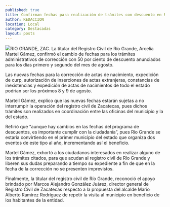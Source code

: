 ```yaml
---
published: true
title: Confirman fechas para realización de trámites con descuento en Río Grande
author: REDACCION
location: Local
category: Destacadas
layout: posts
---
```


![](http://i.imgur.com/p4e7Qezm.jpg)RIO GRANDE, ZAC. La titular del Registro Civil de Río Grande, Arcelia Martel Gámez, confirmó el cambio de fechas para los trámites administrativos de corrección con 50 por ciento de descuento anunciados para los días primero y segundo del mes de agosto.

Las nuevas fechas para la corrección de actas de nacimiento, expedición de curp, autorización de inserciones de actas extranjeras, constancias de inexistencias y expedición de actas de nacimientos de todo el estado podrían ser los próximos 8 y 9 de agosto.

Martell Gámez, explico que las nuevas fechas estarán sujetas a no interrumpir la operación del registro civil de Zacatecas, pues dichos trámites son realizados en coordinación entre las oficinas del municipio y la del estado.

Refirió que “aunque hay cambios en las fechas del programa de descuentos, es importante cumplir con la ciudadanía”, pues Río Grande se estaría convirtiendo en el primer municipio del estado que organiza dos eventos de este tipo al año, incrementando así el beneficio.

Martel Gámez, exhortó a los ciudadanos interesados en realizar alguno de los trámites citados, para que acudan al registro civil de Río Grande y liberen sus dudas preparando a tiempo su expediente a fin de que en la fecha de la corrección no se presenten imprevistos.

Finalmente, la titular del registro civil de Río Grande, reconoció el apoyo brindado por Marcos Alejandro González Juárez, director general de Registro Civil de Zacatecas respecto a la propuesta del alcalde Mario Alberto Ramírez Rodríguez de repetir la visita al municipio en beneficio de los habitantes de la entidad. 

